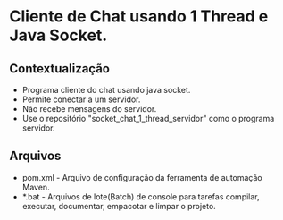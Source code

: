 # Cliente de Chat usando 1 Thread e Java Socket.

## Contextualização

- Programa cliente do chat usando java socket.
- Permite conectar a um servidor.
- Não recebe mensagens do servidor.
- Use o repositório "socket_chat_1_thread_servidor" como o programa servidor.

## Arquivos

- pom.xml - Arquivo de configuração da ferramenta de automação Maven.
- *.bat - Arquivos de lote(Batch) de console para tarefas compilar, executar, documentar, empacotar e limpar o projeto.